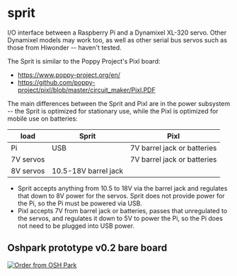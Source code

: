 # sprit

I/O interface between a Raspberry Pi and a Dynamixel XL-320 servo.
Other Dynamixel models may work too, as well as other serial bus
servos such as those from Hiwonder -- haven't tested.

The Sprit is similar to the Poppy Project's Pixl board:

- https://www.poppy-project.org/en/
- https://github.com/poppy-project/pixl/blob/master/circuit_maker/Pixl.PDF

The main differences between the Sprit and Pixl are in the power
subsystem -- the Sprit is optimized for stationary use, while the Pixl
is optimized for mobile use on batteries:

| load      | Sprit                | Pixl                        |
|-----------|----------------------|-----------------------------|
| Pi        | USB                  | 7V barrel jack or batteries |
| 7V servos |                      | 7V barrel jack or batteries |
| 8V servos | 10.5-18V barrel jack |                             |

- Sprit accepts anything from 10.5 to 18V via the barrel jack and
  regulates that down to 8V power for the servos.  Sprit does not
  provide power for the Pi, so the Pi must be powered via USB.
- Pixl accepts 7V from barrel jack or batteries, passes that
  unregulated to the servos, and regulates it down to 5V to power the
  Pi, so the Pi does not need to be plugged into USB power.

## Oshpark prototype v0.2 bare board

<a href="https://oshpark.com/shared_projects/FYFJ6RjU"><img src="https://oshpark.com/packs/media/images/badge-5f4e3bf4bf68f72ff88bd92e0089e9cf.png" alt="Order from OSH Park"></img></a>
